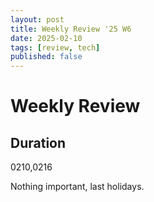 ```yaml
---
layout: post
title: Weekly Review '25 W6
date: 2025-02-10
tags: [review, tech]
published: false
---
```

# Weekly Review

## Duration
0210,0216

Nothing important, last holidays.